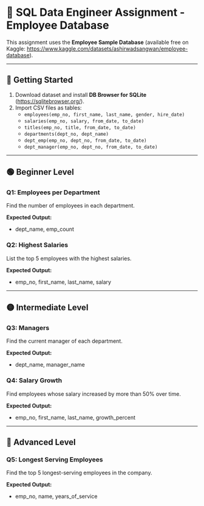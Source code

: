# 🏢 SQL Data Engineer Assignment - Employee Database

This assignment uses the **Employee Sample Database** (available free on Kaggle: https://www.kaggle.com/datasets/ashirwadsangwan/employee-database).

---

## 📌 Getting Started
1. Download dataset and install **DB Browser for SQLite** (https://sqlitebrowser.org/).
2. Import CSV files as tables:
   - `employees(emp_no, first_name, last_name, gender, hire_date)`
   - `salaries(emp_no, salary, from_date, to_date)`
   - `titles(emp_no, title, from_date, to_date)`
   - `departments(dept_no, dept_name)`
   - `dept_emp(emp_no, dept_no, from_date, to_date)`
   - `dept_manager(emp_no, dept_no, from_date, to_date)`

---

## 🟢 Beginner Level

### Q1: Employees per Department
Find the number of employees in each department.

**Expected Output:**  
- dept_name, emp_count

### Q2: Highest Salaries
List the top 5 employees with the highest salaries.

**Expected Output:**  
- emp_no, first_name, last_name, salary

---

## 🟡 Intermediate Level

### Q3: Managers
Find the current manager of each department.

**Expected Output:**  
- dept_name, manager_name

### Q4: Salary Growth
Find employees whose salary increased by more than 50% over time.

**Expected Output:**  
- emp_no, first_name, last_name, growth_percent

---

## 🔴 Advanced Level

### Q5: Longest Serving Employees
Find the top 5 longest-serving employees in the company.

**Expected Output:**  
- emp_no, name, years_of_service
